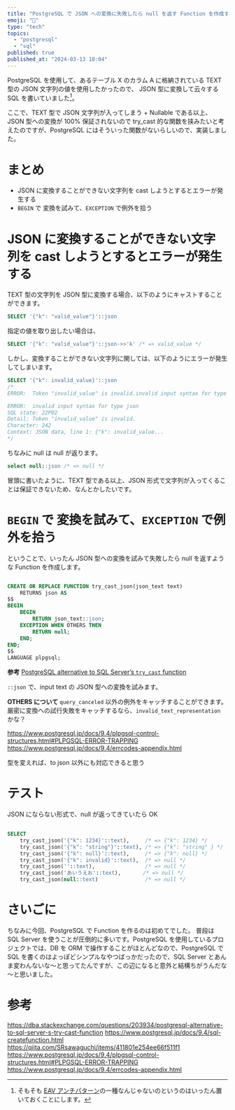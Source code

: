 ```yaml
---
title: "PostgreSQL で JSON への変換に失敗したら null を返す Function を作成する"
emoji: "💽"
type: "tech"
topics:
  - "postgresql"
  - "sql"
published: true
published_at: "2024-03-13 18:04"
---
```


PostgreSQL を使用して、あるテーブル X のカラム A に格納されている TEXT 型の JSON 文字列の値を使用したかったので、 JSON 型に変換して云々する SQL を書いていました[^1]。

ここで、TEXT 型で JSON 文字列が入ってしまう + Nullable である以上、JSON 型への変換が 100% 保証されないので try_cast 的な関数を挟みたいと考えたのですが、PostgreSQL にはそういった関数がないらしいので、実装しました。

# まとめ
- JSON に変換することができない文字列を cast しようとするとエラーが発生する
- `BEGIN` で 変換を試みて、`EXCEPTION` で例外を拾う

# JSON に変換することができない文字列を cast しようとするとエラーが発生する

TEXT 型の文字列を JSON 型に変換する場合、以下のようにキャストすることができます。
```sql
SELECT '{"k": "valid_value"}'::json
```

指定の値を取り出したい場合は、
```sql
SELECT '{"k": "valid_value"}'::json->>'k' /* => valid_value */
```

しかし、変換することができない文字列に関しては、以下のようにエラーが発生してしまいます。

```sql
SELECT '{"k": invalid_value}'::json
/*
ERROR:  Token "invalid_value" is invalid.invalid input syntax for type json 

ERROR:  invalid input syntax for type json
SQL state: 22P02
Detail: Token "invalid_value" is invalid.
Character: 242
Context: JSON data, line 1: {"k": invalid_value...
*/
```

ちなみに null は null が返ります。

```sql
select null::json /* => null */
```

冒頭に書いたように、TEXT 型である以上、JSON 形式で文字列が入ってくることは保証できないため、なんとかしたいです。

# `BEGIN` で 変換を試みて、`EXCEPTION` で例外を拾う

ということで、いったん JSON 型への変換を試みて失敗したら null を返すような Function を作成します。

```sql

CREATE OR REPLACE FUNCTION try_cast_json(json_text text)
    RETURNS json AS 
$$
BEGIN 
	BEGIN 
		RETURN json_text::json;
	EXCEPTION WHEN OTHERS THEN
		RETURN null;
	END;
END;
$$
LANGUAGE plpgsql;

```

**参考**
[PostgreSQL alternative to SQL Server’s `try_cast` function](https://dba.stackexchange.com/questions/203934/postgresql-alternative-to-sql-server-s-try-cast-function)

`::json` で、input text の JSON 型への変換を試みます。

**OTHERS について**
`query_canceled` 以外の例外をキャッチすることができます。
厳密に変換への試行失敗をキャッチするなら、`invalid_text_representation` かな？

https://www.postgresql.jp/docs/9.4/plpgsql-control-structures.html#PLPGSQL-ERROR-TRAPPING
https://www.postgresql.jp/docs/9.4/errcodes-appendix.html



型を変えれば、to json 以外にも対応できると思う

# テスト

JSON にならない形式で、null が返ってきていたら OK

```sql
		
SELECT 
    try_cast_json('{"k": 1234}'::text),     /* => {"k": 1234} */
    try_cast_json('{"k": "string"}'::text), /* => {"k": "string" } */
    try_cast_json('{"k": null}'::text),     /* => {"k": null} */
    try_cast_json('{"k": invalid}'::text),  /* => null */
    try_cast_json(''::text),                /* => null */
    try_cast_json('あいうえお'::text),       /* => null */
    try_cast_json(null::text)               /* => null */

```

# さいごに
ちなみに今回、PostgreSQL で Function を作るのは初めてでした。
普段は SQL Server を使うことが圧倒的に多いです。PostgreSQL を使用しているプロジェクトでは、DB を ORM で操作することがほとんどなので、PostgreSQL で SQL を書くのはよっぽどシンプルなやつばっかだったので、SQL Server とあんま変わんないな～と思ってたんですが、この辺になると意外と結構ちがうんだな～と思いました。

# 参考
https://dba.stackexchange.com/questions/203934/postgresql-alternative-to-sql-server-s-try-cast-function
https://www.postgresql.jp/docs/9.4/sql-createfunction.html
https://qiita.com/SRsawaguchi/items/411801e254ee66f511f1
https://www.postgresql.jp/docs/9.4/plpgsql-control-structures.html#PLPGSQL-ERROR-TRAPPING
https://www.postgresql.jp/docs/9.4/errcodes-appendix.html


[^1]: そもそも [EAV アンチパターン](https://zenn.dev/aion/articles/39f756e58dcf47)の一種なんじゃないのというのはいったん置いておくことにします。
